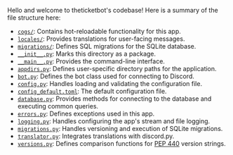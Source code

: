 Hello and welcome to theticketbot's codebase!
Here is a summary of the file structure here:

- [`cogs/`](cogs/): Contains hot-reloadable functionality for this app.
- [`locales/`](locales/): Provides translations for user-facing messages.
- [`migrations/`](migrations/): Defines SQL migrations for the SQLite database.
- [`__init__.py`](__init__.py): Marks this directory as a package.
- [`__main__.py`](__main__.py): Provides the command-line interface.
- [`appdirs.py`](appdirs.py): Defines user-specific directory paths for the application.
- [`bot.py`](bot.py): Defines the bot class used for connecting to Discord.
- [`config.py`](config.py): Handles loading and validating the configuration file.
- [`config_default.toml`](config_default.toml): The default configuration file.
- [`database.py`](database.py): Provides methods for connecting to the database and executing common queries.
- [`errors.py`](errors.py): Defines exceptions used in this app.
- [`logging.py`](logging.py): Handles configuring the app's stream and file logging.
- [`migrations.py`](migrations.py): Handles versioning and execution of SQLite migrations.
- [`translator.py`](translator.py): Integrates translations with discord.py.
- [`versions.py`](versions.py): Defines comparison functions for [PEP 440] version strings.

[PEP 440]: https://packaging.python.org/en/latest/specifications/version-specifiers/

